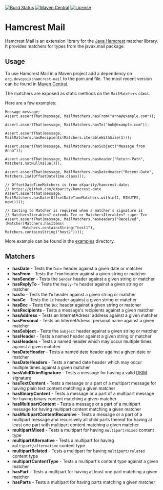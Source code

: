 [![Build Status](https://img.shields.io/github/actions/workflow/status/devopsix/hamcrest-mail/build.yml)](https://github.com/devopsix/hamcrest-mail/actions?query=workflow%3ABuild)
[![Maven Central](https://img.shields.io/maven-central/v/org.devopsix/hamcrest-mail.svg?label=Maven%20Central)](https://search.maven.org/search?q=g:%22org.devopsix%22%20AND%20a:%22hamcrest-mail%22)
[![License](https://img.shields.io/github/license/devopsix/hamcrest-mail)](LICENSE.txt)

# Hamcrest Mail

Hamcrest Mail is an extension library for the [Java Hamcrest][] matcher library.
It provides matchers for types from the javax.mail package.

## Usage
To use Hamcrest Mail in a Maven project add a dependency on `org.devopsix:hamcrest-mail` to the pom.xml file.
The most recent version can be found in [Maven Central](https://search.maven.org/artifact/org.devopsix/hamcrest-mail).

The matchers are exposed as static methods on the `MailMatchers` class.

Here are a few examples:

    Message message;
    Assert.assertThat(message, MailMatchers.hasFrom("anna@example.com"));
    
    Assert.assertThat(message, MailMatchers.hasTo("bob@example.com"));
    
    Assert.assertThat(message, MailMatchers.hasRecipients(Matchers.iterableWithSize(1)));
    
    Assert.assertThat(message, MailMatchers.hasSubject("Message from Anna"));
    
    Assert.assertThat(message, MailMatchers.hasHeader("Return-Path", Matchers.notNullValue()));
    
    Assert.assertThat(message, MailMatchers.hasDateHeader("Resent-Date", Matchers.isA(OffsetDateTime.class)));
    
    // OffsetDateTimeMatchers is from eXparity/hamcrest-date:
    // https://github.com/eXparity/hamcrest-date
    Assert.assertThat(message, MailMatchers.hasDate(OffsetDateTimeMatchers.within(1, MINUTES, now())));
    
    // Casting to Matcher is required when a matcher's signature is
    // Matcher<Iterable<? extends T>> or Matcher<Iterable<? super T>>
    Assert.assertThat(message, MailMatchers.hasHeaders("Received", (Matcher)Matchers.hasItems(
            Matchers.containsString("host1"), Matchers.containsString("host2"))));

More example can be found in the [examples](examples/) directory.

## Matchers

* __hasDate__ - Tests the `Date` header against a given date or matcher
* __hasFrom__ - Tests the `From` header against a given string or matcher 
* __hasSender__ - Tests the `Sender` header against a given string or matcher
* __hasReplyTo__ - Tests the `Reply-To` header against a given string or matcher
* __hasTo__ - Tests the `To` header against a given string or matcher
* __hasCc__ - Tests the `Cc` header against a given string or matcher
* __hasBcc__ - Tests the `Bcc` header against a given string or matcher
* __hasRecipients__ - Tests a message's recipients against a given matcher
* __hasAddress__ - Tests an InternetAdress' address against a given matcher
* __hasPersonal__ - Tests an InternetAdress' personal name against a given matcher
* __hasSubject__ - Tests the `Subject` header against a given string or matcher
* __hasHeader__ - Tests a named header against a given string or matcher
* __hasHeaders__ - Tests a named header which may occur multiple times against a given matcher
* __hasDateHeader__ - Tests a named date header against a given date or matcher
* __hasDateHeaders__ - Tests a named date header which may occur multiple times against a given matcher
* __hasValidDkimSignature__ - Tests a message for having a valid [DKIM][] signature
* __hasTextContent__ - Tests a message or a part of a multipart message for having plain text content matching a given matcher
* __hasBinaryContent__ - Tests a message or a part of a multipart message for having binary content matching a given matcher
* __hasMultipartContent__ - Tests a message or a part of a multipart message for having multipart content matching a given matcher
* __hasMultipartContentRecursive__ - Tests a message or a part of a multipart message and recursively all child parts thereof for having at least one part with multipart content matching a given matcher
* __multipartMixed__ - Tests a multipart for having `multipart/mixed` content type
* __multipartAlternative__ - Tests a multipart for having `multipart/alternative` content type
* __multipartRelated__ - Tests a multipart for having `multipart/related` content type
* __multipartContentType__ - Tests a multipart's content type against a given matcher
* __hasPart__ - Tests a multipart for having at least one part matching a given matcher
* __hasParts__ - Tests a multipart for having parts matching a given matcher

[Java Hamcrest]: http://github.com/hamcrest/JavaHamcrest
[DKIM]: https://tools.ietf.org/html/rfc4871
